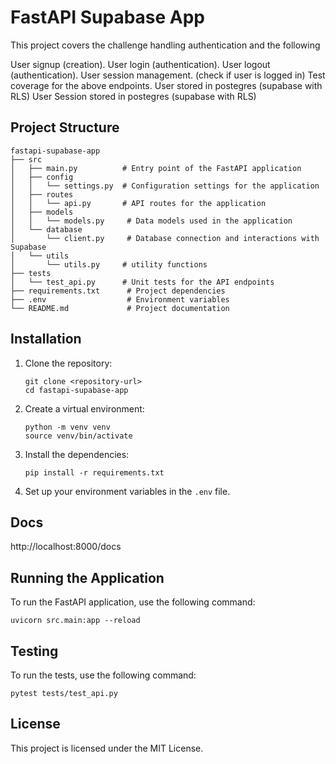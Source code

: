 # FastAPI Supabase App

This project covers the challenge handling authentication and the following

User signup (creation).
User login (authentication).
User logout (authentication).
User session management. (check if user is logged in)
Test coverage for the above endpoints.
User stored in postegres (supabase with RLS)
User Session stored in postegres (supabase with RLS)

## Project Structure

```
fastapi-supabase-app
├── src
│   ├── main.py          # Entry point of the FastAPI application
│   ├── config
│   │   └── settings.py  # Configuration settings for the application
│   ├── routes
│   │   └── api.py       # API routes for the application
│   ├── models
│   │   └── models.py     # Data models used in the application
│   └── database
│       └── client.py     # Database connection and interactions with Supabase
│   └── utils
│       └── utils.py     # utility functions
├── tests
│   └── test_api.py      # Unit tests for the API endpoints
├── requirements.txt      # Project dependencies
├── .env                  # Environment variables
└── README.md             # Project documentation
```

## Installation

1. Clone the repository:

   ```
   git clone <repository-url>
   cd fastapi-supabase-app
   ```

2. Create a virtual environment:
   ```
   python -m venv venv
   source venv/bin/activate
   ```
3. Install the dependencies:

   ```
   pip install -r requirements.txt
   ```

4. Set up your environment variables in the `.env` file.

## Docs

http://localhost:8000/docs

## Running the Application

To run the FastAPI application, use the following command:

```
uvicorn src.main:app --reload
```

## Testing

To run the tests, use the following command:

```
pytest tests/test_api.py
```

## License

This project is licensed under the MIT License.
